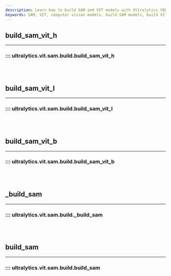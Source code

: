 ```yaml
---
description: Learn how to build SAM and VIT models with Ultralytics YOLO Docs. Enhance your understanding of computer vision models today!.
keywords: SAM, VIT, computer vision models, build SAM models, build VIT models, Ultralytics YOLO Docs
---
```


## build_sam_vit_h
---
### ::: ultralytics.vit.sam.build.build_sam_vit_h
<br><br>

## build_sam_vit_l
---
### ::: ultralytics.vit.sam.build.build_sam_vit_l
<br><br>

## build_sam_vit_b
---
### ::: ultralytics.vit.sam.build.build_sam_vit_b
<br><br>

## _build_sam
---
### ::: ultralytics.vit.sam.build._build_sam
<br><br>

## build_sam
---
### ::: ultralytics.vit.sam.build.build_sam
<br><br>